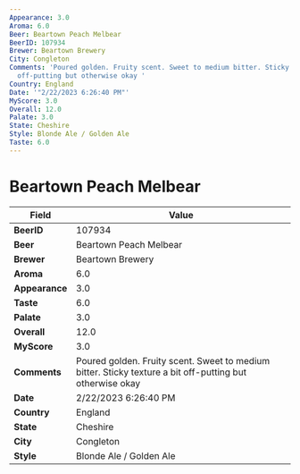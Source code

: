 ```yaml
---
Appearance: 3.0
Aroma: 6.0
Beer: Beartown Peach Melbear
BeerID: 107934
Brewer: Beartown Brewery
City: Congleton
Comments: 'Poured golden. Fruity scent. Sweet to medium bitter. Sticky texture a bit
  off-putting but otherwise okay '
Country: England
Date: '"2/22/2023 6:26:40 PM"'
MyScore: 3.0
Overall: 12.0
Palate: 3.0
State: Cheshire
Style: Blonde Ale / Golden Ale
Taste: 6.0
---
```


# Beartown Peach Melbear

| Field         | Value |
|---------------|-------|
| **BeerID** | 107934 |
| **Beer** | Beartown Peach Melbear |
| **Brewer** | Beartown Brewery |
| **Aroma** | 6.0 |
| **Appearance** | 3.0 |
| **Taste** | 6.0 |
| **Palate** | 3.0 |
| **Overall** | 12.0 |
| **MyScore** | 3.0 |
| **Comments** | Poured golden. Fruity scent. Sweet to medium bitter. Sticky texture a bit off-putting but otherwise okay  |
| **Date** | 2/22/2023 6:26:40 PM |
| **Country** | England |
| **State** | Cheshire |
| **City** | Congleton |
| **Style** | Blonde Ale / Golden Ale |
